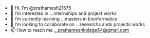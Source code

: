 - 👋 Hi, I’m @prathamesh21575
- 👀 I’m interested in ...Internships and project works
- 🌱 I’m currently learning ...masters in bionformatics
- 💞️ I’m looking to collaborate on ...researchs ands projects works
- 📫 How to reach me ...prathameshkolage64@gmail.com

<!---
prathamesh21575/prathamesh21575 is a ✨ special ✨ repository because its `README.md` (this file) appears on your GitHub profile.
You can click the Preview link to take a look at your changes.
--->
